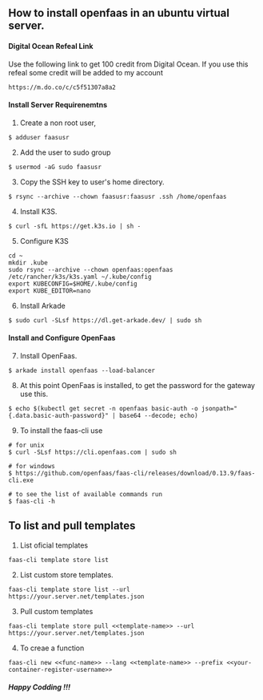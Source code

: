 ## How to install openfaas in an ubuntu virtual server.

#### Digital Ocean Refeal Link
Use the following link to get 100 credit from Digital Ocean. If you use this refeal some credit will be added to my account

```
https://m.do.co/c/c5f51307a8a2
```

#### Install Server Requirenemtns

1. Create a non root user,
```
$ adduser faasusr
```

2. Add the user to sudo group
```
$ usermod -aG sudo faasusr
```

3. Copy the SSH key to user's home directory.
```
$ rsync --archive --chown faasusr:faasusr .ssh /home/openfaas 
```

4. Install K3S.
```
$ curl -sfL https://get.k3s.io | sh -
```

5. Configure K3S
```
cd ~
mkdir .kube
sudo rsync --archive --chown openfaas:openfaas /etc/rancher/k3s/k3s.yaml ~/.kube/config
export KUBECONFIG=$HOME/.kube/config
export KUBE_EDITOR=nano
```

6. Install Arkade
```
$ sudo curl -SLsf https://dl.get-arkade.dev/ | sudo sh
```

#### Install and Configure OpenFaas

7. Install OpenFaas.
```
$ arkade install openfaas --load-balancer
```

8. At this point OpenFaas is installed, to get the password for the gateway use this.
```
$ echo $(kubectl get secret -n openfaas basic-auth -o jsonpath="{.data.basic-auth-password}" | base64 --decode; echo)
```

9. To install the faas-cli use 
```
# for unix
$ curl -SLsf https://cli.openfaas.com | sudo sh

# for windows
$ https://github.com/openfaas/faas-cli/releases/download/0.13.9/faas-cli.exe

# to see the list of available commands run 
$ faas-cli -h
```

## To list and pull templates

1. List oficial templates
```
faas-cli template store list
```
2. List custom store templates.
```
faas-cli template store list --url https://your.server.net/templates.json
```

3. Pull custom templates
```
faas-cli template store pull <<template-name>> --url https://your.server.net/templates.json
```

4. To creae a function
```
faas-cli new <<func-name>> --lang <<template-name>> --prefix <<your-container-register-username>>
```

##### Happy Codding !!!
